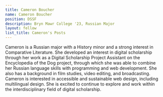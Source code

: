 ```yaml
---
title: Cameron Boucher
name: Cameron Boucher
position: DSSF
description: Bryn Mawr College '23, Russian Major
layout: fellow
list_title: Cameron's Posts
---
```


Cameron is a Russian major with a History minor and a strong interest in Comparative Literature. She developed an interest in digital scholarship through her work as a Digital Scholarship Project Assistant on the Encyclopedia of the Dog project, through which she was able to combine her Russian language skills with programming and web development. She also has a background in film studies, video editing, and broadcasting. Cameron is interested in accessible and sustainable web design, including multilingual design. She is excited to continue to explore and work within the interdisciplinary field of digital scholarship.
